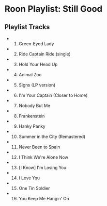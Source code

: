 # Roon Playlist: Still Good

## Playlist Tracks


- 1. Green-Eyed Lady
- 2. Ride Captain Ride (single)
- 3. Hold Your Head Up
- 4. Animal Zoo
- 5. Signs (LP version)
- 6. I'm Your Captain (Closer to Home)
- 7. Nobody But Me
- 8. Frankenstein
- 9. Hanky Panky
- 10. Summer in the City (Remastered)
- 11. Never Been to Spain
- 12. I Think We're Alone Now
- 13. [I Know] I'm Losing You
- 14. I Love You
- 15. One Tin Soldier
- 16. You Keep Me Hangin' On


